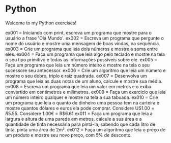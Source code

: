 # Python
Welcome to my Python exercises!

ex001 = Iniciando com print, escreva um programa que mostre para o usuário a frase 'Olá Mundo'.
ex002 = Escreva um programa que pergunte o nome do usuário e mostre uma mensagem de boas vindas, na sequência.
ex003 = Crie um programa que leia dois números e mostre a soma entre eles.
ex004 = Faça um programa que leia algo pelo teclado e mostre na tela o seu tipo primitivo e todas as informações possíveis sobre ele.
ex005 = Faça um programa que leia um número inteiro e mostre na tela o seu sucessore seu antecessor.
ex006 = Crie um algoritmo que leia um número e mostre o seu dobro, triplo e raiz quadrada.
ex007 = Desenvolva um programa que leia as duas notas  de um aluno, calcule e mostre sua média.
ex008 = Escreva um programa que leia um valor em metros e o exiba convertido em centimetros e milimetros.
ex009 = Faça um exercicio que leia um número inteiro qualquer e mostre na tela a sua tabuada.
ex010 = Crie um programa que leia o quanto de dinheiro uma pessoa tem na carteira e mostre quantos dólares e euros ela pode comprar. Considere US$1.00 = R$5.55. Considere 1.00€ = R$6.61
ex011 = Faça um programa  que leia a largura e altura de uma parede em metros, calcule a sua área e a quantidade de tinta necessária para pintá-la, sabendo que cada litro de tinta, pinta uma área de 2m².
ex012 = Faça um algoritmo que leia o preço de um produto e mostre seu novo preço, com 5% de desconto.

